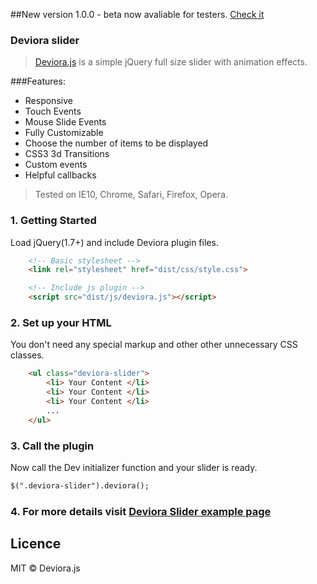 ##New version 1.0.0 - beta now avaliable for testers. [Check it](http://livedemo.stickhands.com/DevioraSlider/example/index.html)

### Deviora slider ###
>[Deviora.js](http://livedemo.stickhands.com/DevioraSlider/example/index.html) is a simple jQuery full size slider with animation effects.

###Features:
* Responsive
* Touch Events
* Mouse Slide Events
* Fully Customizable
* Choose the number of items to be displayed
* CSS3 3d Transitions
* Custom events
* Helpful callbacks

> Tested on IE10, Chrome, Safari, Firefox, Opera.

### 1. Getting Started
Load jQuery(1.7+) and include Deviora plugin files.

```html
    <!-- Basic stylesheet -->
    <link rel="stylesheet" href="dist/css/style.css">

    <!-- Include js plugin -->
    <script src="dist/js/deviora.js"></script>
```

### 2. Set up your HTML
You don't need any special markup and other other unnecessary CSS classes.

```html
    <ul class="deviora-slider">
        <li> Your Content </li>
        <li> Your Content </li>
        <li> Your Content </li>
        ...
    </ul>
```

### 3. Call the plugin
Now call the Dev initializer function and your slider is ready.

```html
$(".deviora-slider").deviora();
```

### 4. For more details visit [Deviora Slider example page](http://livedemo.stickhands.com/DevioraSlider/example/index.html)


Licence
-------------
MIT © Deviora.js